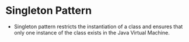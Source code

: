 # Singleton Pattern

* Singleton pattern restricts the instantiation of a class and ensures that only one instance of the class exists in the Java Virtual Machine.